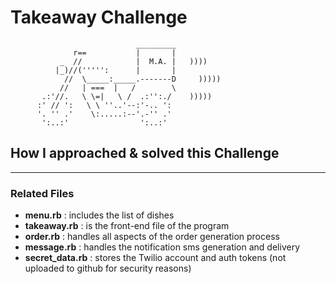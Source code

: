 Takeaway Challenge
==================
```
                            _________
              r==           |       |
           _  //            |  M.A. |   ))))
          |_)//(''''':      |       |
            //  \_____:_____.-------D     )))))
           //   | ===  |   /        \
       .:'//.   \ \=|   \ /  .:'':./    )))))
      :' // ':   \ \ ''..'--:'-.. ':
      '. '' .'    \:.....:--'.-'' .'
       ':..:'                ':..:'

 ```

 ## How I approached & solved this Challenge
 ---
### Related Files
* **menu.rb** : includes the list of dishes
* **takeaway.rb** : is the front-end file of the program
* **order.rb** : handles all aspects of the order generation process
* **message.rb** : handles the notification sms generation and delivery
* **secret_data.rb** : stores the Twilio account and auth tokens (not uploaded to github for security reasons)

